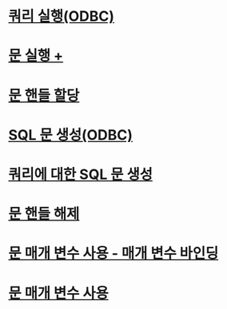 # [쿼리 실행(ODBC)](executing-queries-odbc.md)

# [문 실행 +](../../relational-databases/native-client-odbc-queries/executing-statements/executing-statements-odbc.md)

# [문 핸들 할당](allocating-a-statement-handle.md)
# [SQL 문 생성(ODBC)](constructing-an-sql-statement-odbc.md)
# [쿼리에 대한 SQL 문 생성](constructing-sql-statements-for-cursors.md)
# [문 핸들 해제](freeing-a-statement-handle.md)
# [문 매개 변수 사용 - 매개 변수 바인딩](using-statement-parameters-binding-parameters.md)
# [문 매개 변수 사용](using-statement-parameters.md)
